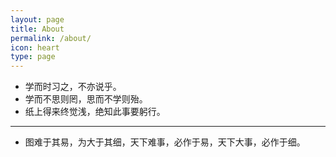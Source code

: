 ```yaml
---
layout: page
title: About
permalink: /about/
icon: heart
type: page
---
```


* 学而时习之，不亦说乎。
* 学而不思则罔，思而不学则殆。
* 纸上得来终觉浅，绝知此事要躬行。

---

* 图难于其易，为大于其细，天下难事，必作于易，天下大事，必作于细。
